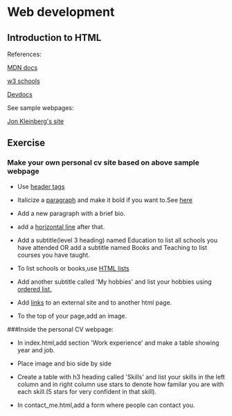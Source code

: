 # Web development

## Introduction to HTML

References:

[MDN docs](https://developer.mozilla.org/en-US/docs/Web/HTML/Reference)

[w3 schools](https://www.w3schools.com/html/html_headings.asp)

[Devdocs](https://devdocs.io/)

See sample webpages:

[Jon Kleinberg's site](https://www.cs.cornell.edu/home/kleinber/)

## Exercise

### Make your own personal cv site based on above sample webpage

* Use [header tags](https://developer.mozilla.org/en-US/docs/Web/HTML/Element/Heading_Elements)

* Italicize a [paragraph](https://developer.mozilla.org/en-US/docs/Web/HTML/Element/p) and make it bold if you want to.See [here](https://developer.mozilla.org/en-US/docs/Web/HTML/Element/em#%3Ci%3E_vs._%3Cem%3E)

* Add a new paragraph with a brief bio.

* add a [horizontal line](https://developer.mozilla.org/en-US/docs/Web/HTML/Element/hr) after that.

* Add a subtitle(level 3 heading) named Education to list all schools you have attended OR add a subtitle named Books and Teaching to list courses you have taught.

* To list schools or books,use [HTML lists](https://developer.mozilla.org/en-US/docs/Web/HTML/Element/ul)

* Add another subtitle called 'My hobbies' and list your hobbies using [ordered list.](https://developer.mozilla.org/en-US/docs/Web/HTML/Element/ol)

* Add [links](https://developer.mozilla.org/en-US/docs/Web/HTML/Element/a) to an external site and to another html page.

* To the top of your page,add an image.

###Inside the personal CV webpage:

* In index.html,add section 'Work experience' and make a table showing year and job.

* Place image and bio side by side

* Create a table with h3 heading called 'Skills' and list your skills in the left column and in right column use stars to denote how familar you are with each skill.(5 stars for very confident in that skill).

* In contact_me.html,add a form where people can contact you.
